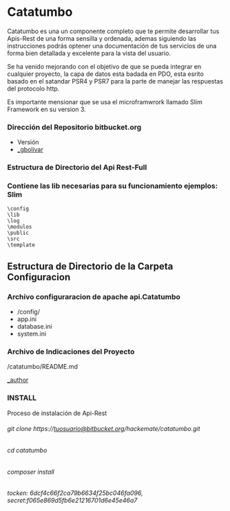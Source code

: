 # Catatumbo 
Catatumbo es una un componente completo que te permite desarrollar tus Apis-Rest de una forma sensilla y ordenada,
ademas siguiendo las instrucciones podrás optener una documentación de tus servicios de una forma bien detallada y excelente para la vista del usuario.

Se ha venido mejorando con el objetivo de que se pueda integrar en cualquier proyecto, la capa de datos esta badada en PDO, esta esrito basado en el satandar PSR4 y PSR7 para la parte de manejar las respuestas del protocolo http.


Es importante mensionar que se usa el microframwrork llamado Slim Framework en su version 3.


### Dirección del Repositorio bitbucket.org 

* Versión
* [_gbolivar](https://bitbucket.org/hackemate/catatumbo)

### Estructura de Directorio del Api Rest-Full 


### Contiene las lib necesarias para su funcionamiento ejemplos: Slim

```[terminal]
\config
\lib
\log
\modulos
\public
\src
\template
```



## Estructura de Directorio de la Carpeta Configuracion ###

### Archivo configuraracion de apache api.Catatumbo
* /config/
*	app.ini
*	database.ini
*	system.ini




### Archivo de Indicaciones del Proyecto ###
/catatumbo/README.md

 [_author](www.gregoriobolivar.com.ve)

### INSTALL

Proceso de instalación de Api-Rest
###### git clone https://tuosuario@bitbucket.org/hackemate/catatumbo.git
###### cd  catatumbo
###### composer install
###### tocken: 6dcf4c66f2ca79b6634f25bc046fa096, secret:f065e869d5fb6e21216701d6e45e46a7


